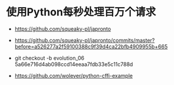 # 使用Python每秒处理百万个请求

* https://github.com/squeaky-pl/japronto

* https://github.com/squeaky-pl/japronto/commits/master?before=a526277a2f59100388c9f39d4ca22bfb4909955b+665

* git checkout -b evolution_06 5a66e716d4ab098ccd14eeaa7fdb33e5c11c788d

* https://github.com/wolever/python-cffi-example

